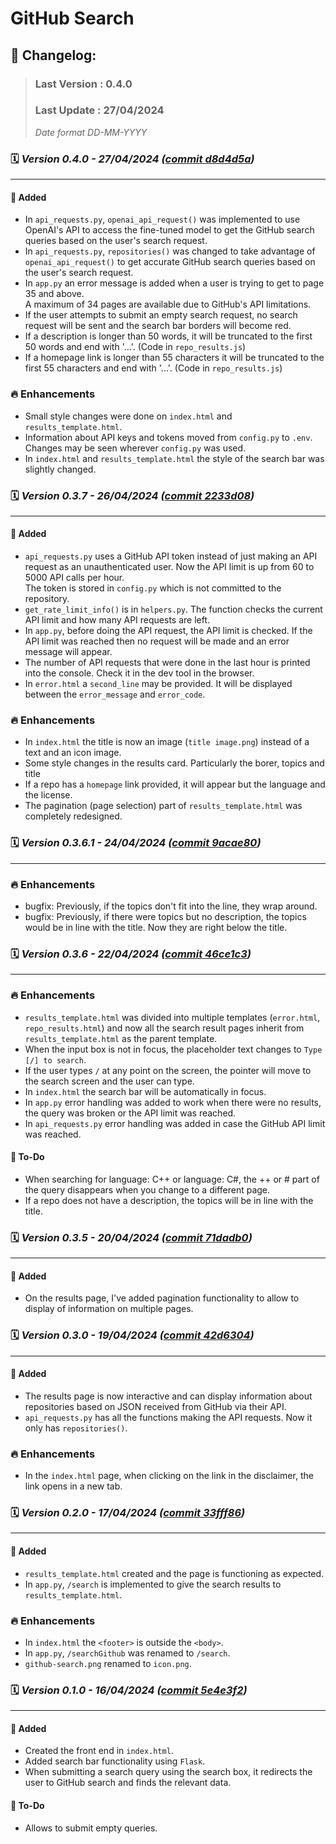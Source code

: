 # GitHub Search

## 📝 Changelog:

> ### Last Version : 0.4.0
>
> ### Last Update : 27/04/2024
>
> _Date format DD-MM-YYYY_



### 🗓️ _Version 0.4.0 - 27/04/2024 ([commit d8d4d5a](https://github.com/DanielDekhtyar/github-search/commit/d8d4d5a))_

---

#### 🚀 Added
- In `api_requests.py`, `openai_api_request()` was implemented to use OpenAI's API to access the fine-tuned model to get the GitHub search queries based on the user's search request.
- In `api_requests.py`, `repositories()` was changed to take advantage of `openai_api_request()` to get accurate GitHub search queries based on the user's search request.
- In `app.py` an error message is added when a user is trying to get to page 35 and above.  
  A maximum of 34 pages are available due to GitHub's API limitations.
- If the user attempts to submit an empty search request, no search request will be sent and the search bar borders will become red.
- If a description is longer than 50 words, it will be truncated to the first 50 words and end with '...'. (Code in `repo_results.js`)
- If a homepage link is longer than 55 characters it will be truncated to the first 55 characters and end with '...'. (Code in `repo_results.js`)

### 🔥 Enhancements
- Small style changes were done on `index.html` and `results_template.html`.
- Information about API keys and tokens moved from `config.py` to `.env`. Changes may be seen wherever `config.py` was used.
- In `index.html` and `results_template.html` the style of the search bar was slightly changed.



### 🗓️ _Version 0.3.7 - 26/04/2024 ([commit 2233d08](https://github.com/DanielDekhtyar/github-search/commit/2233d08))_

---

#### 🚀 Added
- `api_requests.py` uses a GitHub API token instead of just making an API request as an unauthenticated user. Now the API limit is up from 60 to 5000 API calls per hour.  
The token is stored in `config.py` which is not committed to the repository.
- `get_rate_limit_info()` is in `helpers.py`. The function checks the current API limit and how many API requests are left.
- In `app.py`, before doing the API request, the API limit is checked. If the API limit was reached then no request will be made and an error message will appear.
- The number of API requests that were done in the last hour is printed into the console. Check it in the dev tool in the browser.
- In `error.html` a `second_line` may be provided. It will be displayed between the `error_message` and `error_code`.

### 🔥 Enhancements
- In `index.html` the title is now an image (`title image.png`) instead of a text and an icon image.
- Some style changes in the results card. Particularly the borer, topics and title
- If a repo has a `homepage` link provided, it will appear but the language and the license.
- The pagination (page selection) part of `results_template.html` was completely redesigned.


### 🗓️ _Version 0.3.6.1 - 24/04/2024 ([commit 9acae80](https://github.com/DanielDekhtyar/github-search/commit/9acae80))_

---

### 🔥 Enhancements
- bugfix: Previously, if the topics don't fit into the line, they wrap around.
- bugfix: Previously, if there were topics but no description, the topics would be in line with the title. Now they are right below the title.



### 🗓️ _Version 0.3.6 - 22/04/2024 ([commit 46ce1c3](https://github.com/DanielDekhtyar/github-search/commit/46ce1c3))_

---

### 🔥 Enhancements
- `results_template.html` was divided into multiple templates (`error.html`, `repo_results.html`) and now all the search result pages inherit from `results_template.html` as the parent template.
- When the input box is not in focus, the placeholder text changes to `Type [/] to search`.
- If the user types `/` at any point on the screen, the pointer will move to the search screen and the user can type.
- In `index.html` the search bar will be automatically in focus.
- In `app.py` error handling was added to work when there were no results, the query was broken or the API limit was reached.
- In `api_requests.py` error handling was added in case the GitHub API limit was reached.


#### 🐞 To-Do
- When searching for language: C++ or language: C#, the ++ or # part of the query disappears when you change to a different page.
- If a repo does not have a description, the topics will be in line with the title.


### 🗓️ _Version 0.3.5 - 20/04/2024 ([commit 71dadb0](https://github.com/DanielDekhtyar/github-search/commit/71dadb0))_

---

#### 🚀 Added
- On the results page, I've added pagination functionality to allow to display of information on multiple pages.


### 🗓️ _Version 0.3.0 - 19/04/2024 ([commit 42d6304](https://github.com/DanielDekhtyar/github-search/commit/42d6304))_

---

#### 🚀 Added
- The results page is now interactive and can display information about repositories based on JSON received from GitHub via their API.
- `api_requests.py` has all the functions making the API requests. Now it only has `repositories()`.
  
### 🔥 Enhancements
- In the `index.html` page, when clicking on the link in the disclaimer, the link opens in a new tab.


### 🗓️ _Version 0.2.0 - 17/04/2024 ([commit 33fff86](https://github.com/DanielDekhtyar/github-search/commit/33fff86))_

---

#### 🚀 Added
- `results_template.html` created and the page is functioning as expected.
- In `app.py`, `/search` is implemented to give the search results to `results_template.html`.


### 🔥 Enhancements
- In `index.html` the `<footer>` is outside the `<body>`.
- In `app.py`, `/searchGithub` was renamed to `/search`.
- `github-search.png` renamed to `icon.png`.


### 🗓️ _Version 0.1.0 - 16/04/2024 ([commit 5e4e3f2](https://github.com/DanielDekhtyar/github-search/commit/5e4e3f2))_

---

#### 🚀 Added
- Created the front end in `index.html`.
- Added search bar functionality using `Flask`.
- When submitting a search query using the search box, it redirects the user to GitHub search and finds the relevant data.

#### 🐞 To-Do
- Allows to submit empty queries.